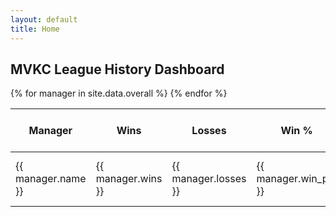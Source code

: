 ```yaml
---
layout: default
title: Home
---
```


## MVKC League History Dashboard

<link rel="stylesheet" href="{{ '/assets/css/tablesort.css' | relative_url }}">

<div class="table-responsive">
  <table id="myTable" class="table table-striped table-bordered table-hover sortable">
    <thead>
      <tr>
        <th>Manager</th>
        <th data-sort-method="number">Wins</th>
        <th data-sort-method="number">Losses</th>
        <th data-sort-method="number">Win %</th>
        <th data-sort-method="number">Points For (PF)</th>
        <th data-sort-method="number">Points Against (PA)</th>
      </tr>
    </thead>
    <tbody>
      {% for manager in site.data.overall %}
      <tr>
        <td>{{ manager.name }}</td>
        <td>{{ manager.wins }}</td>
        <td>{{ manager.losses }}</td>
        <td>{{ manager.win_pct }}</td>
        <td>{{ manager.pf | round: 1 }}</td>
        <td>{{ manager.pa | round: 1 }}</td>
      </tr>
      {% endfor %}
    </tbody>
  </table>
</div>

<!-- Tablesort JS -->
<script src="https://unpkg.com/tablesort@5.2.1/dist/tablesort.min.js"></script>

<script>
  new Tablesort(document.getElementById('myTable'));
</script>


<canvas id="playoffChart" width="800" height="400"></canvas>

<!-- Embed data in a hidden element -->
<script id="playoff-data" type="application/json">
  {{ site.data.playoffs | jsonify }}
</script>

<script src="https://cdn.jsdelivr.net/npm/chart.js"></script>
<script src="{{ '/assets/js/playoffChart.js' | relative_url }}"></script>